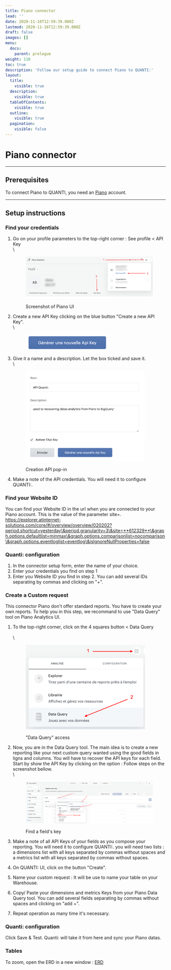 ```yaml
---
title: Piano connector
lead: ''
date: 2020-11-16T12:59:39.000Z
lastmod: 2020-11-16T12:59:39.000Z
draft: false
images: []
menu:
  docs:
    parent: prologue
weight: 110
toc: true
description: 'Follow our setup guide to connect Piano to QUANTI:'
layout:
  title:
    visible: true
  description:
    visible: true
  tableOfContents:
    visible: true
  outline:
    visible: true
  pagination:
    visible: false
---
```


# Piano connector

***

## Prerequisites

To connect Piano to QUANTI, you need an [Piano](https://piano.io/fr/) account.

***

## Setup instructions

### Find your credentials

1.  Go on your profile parameters to the top-right corner : See profile < API Key\
    \


    <figure><img src="../content/en/docs/prologue/piano/piano1.png" alt=""><figcaption><p>Screenshot of Piano UI</p></figcaption></figure>


2.  Create a new API Key clicking on the blue button "Create a new API Key".\
    \


    <figure><img src="../content/en/docs/prologue/piano/piano2.png" alt="" width="263"><figcaption></figcaption></figure>


3.  Give it a name and a description. Let the box ticked and save it.\
    \


    <figure><img src="../content/en/docs/prologue/piano/piano3.png" alt="" width="375"><figcaption><p>Creation API pop-in</p></figcaption></figure>


4. Make a note of the API credentials. You will need it to configure QUANTI:.

### Find your Website ID

You can find your Website ID in the url when you are connected to your Piano account. This is the value of the parameter site=. https://explorer.atinternet-solutions.com/core/#/overview/overview/020202?period.shortcut=yesterday\&period.granularity=3\&site=**612329**\&graph.options.defaultlist=minmax\&graph.options.comparisonlist=nocomparison\&graph.options.eventloglist=eventlog\&isIgnoreNullProperties=false

### Quanti: configuration

1. In the connector setup form, enter the name of your choice.
2. Enter your credentials you find on step 1
3. Enter you Website ID you find in step 2. You can add several IDs separating by commas and clicking on "+".

### Create a Custom request

This connector Piano don't offer standard reports. You have to create your own reports. To help you in this step, we recommand to use "Data Query" tool on Piano Analytics UI.

1.  To the top-right corner, click on the 4 squares button < Data Query\
    \
    \


    <figure><img src="../content/en/docs/prologue/piano/piano4.png" alt="" width="375"><figcaption><p>"Data Query" access</p></figcaption></figure>


2.  Now, you are in the Data Query tool. The main idea is to create a new reporting like your next custom query wanted using the good fields in ligns and columns. You will have to recover the API keys for each field. Start by show the API Key by clicking on the option : Follow steps on the screenshot bellow.\
    \


    <figure><img src="../content/en/docs/prologue/piano/piano5.png" alt=""><figcaption><p>Find a field's key</p></figcaption></figure>


3. Make a note of all API Keys of your fields as you compose your reporting. You will need it to configure QUANTI:. you will need two lists : a dimensions list with all keys separated by commas without spaces and a metrics list with all keys separated by commas without spaces.
4. On QUANTI: UI, click on the button "Create".
5. Name your custom request : It will be use to name your table on your Warehouse.
6. Copy/ Paste your dimensions and metrics Keys from your Piano Data Query tool. You can add several fields separating by commas without spaces and clicking on "add +".
7. Repeat operation as many time it's necessary.

### Quanti: configuration

Click Save & Test. Quanti: will take it from here and sync your Piano datas.

### Tables

To zoom, open the ERD in a new window : [ERD](https://dbdiagram.io/e/65d4c476ac844320ae967f23/65d4c4e2ac844320ae968975)
